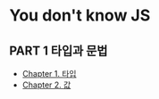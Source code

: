 # You don't know JS

## PART 1 타입과 문법

- [Chapter 1. 타입](Part1/Chapter1.md)
- [Chapter 2. 값](./Part1/Chapter2.md)
